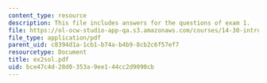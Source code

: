 ```yaml
---
content_type: resource
description: This file includes answers for the questions of exam 1.
file: https://ol-ocw-studio-app-qa.s3.amazonaws.com/courses/14-30-introduction-to-statistical-method-in-economics-spring-2006/bce47c4d28d0353a9ee144cc2d9090cb_ex2sol.pdf
file_type: application/pdf
parent_uid: c8394d1a-1cb1-b74a-b4b9-8cb2c6f57ef7
resourcetype: Document
title: ex2sol.pdf
uid: bce47c4d-28d0-353a-9ee1-44cc2d9090cb
---
```

